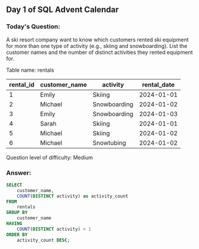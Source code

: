 
## Day 1 of SQL Advent Calendar

### Today's Question:

A ski resort company want to know which customers rented ski equipment for more than one type of activity (e.g., skiing and snowboarding). List the customer names and the number of distinct activities they rented equipment for.

Table name: rentals

rental_id | customer_name | activity     | rental_date
----------|---------------|--------------|------------
1         | Emily         | Skiing       | 2024-01-01
2         | Michael       | Snowboarding | 2024-01-02
3         | Emily         | Snowboarding | 2024-01-03
4         | Sarah         | Skiing       | 2024-01-01
5         | Michael       | Skiing       | 2024-01-02
6         | Michael       | Snowtubing   | 2024-01-02

Question level of difficulty:
Medium

### Answer:

```sql
SELECT 
    customer_name,
    COUNT(DISTINCT activity) as activity_count
FROM 
    rentals
GROUP BY 
    customer_name
HAVING 
    COUNT(DISTINCT activity) > 1
ORDER BY 
    activity_count DESC;
```